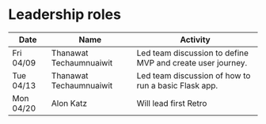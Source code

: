 # Leadership roles

| Date      | Name                   | Activity                                                  |
|-----------|------------------------|-----------------------------------------------------------|
| Fri 04/09 | Thanawat Techaumnuaiwit| Led team discussion to define MVP and create user journey.| 
| Tue 04/13 | Thanawat Techaumnuaiwit| Led team discussion of how to run a basic Flask app.      | 
| Mon 04/20 | Alon Katz              | Will lead first Retro                                     | 